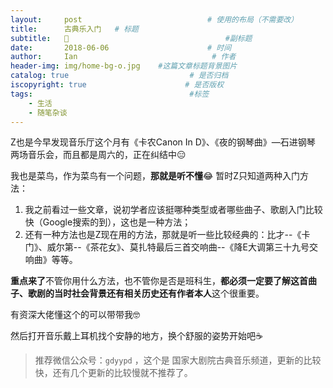 ```yaml
---
layout:     post             				# 使用的布局（不需要改）
title:      古典乐入门   # 标题 
subtitle:   🎻 					  				#副标题
date:       2018-06-06  					# 时间
author:     Ian                  			 # 作者
header-img: img/home-bg-o.jpg	 #这篇文章标题背景图片
catalog: true                        	# 是否归档
iscopyright: true                      # 是否版权
tags:                              		#标签
    - 生活
    - 随笔杂谈
---
```



Z也是今早发现音乐厅这个月有《卡农Canon In D》、《夜的钢琴曲》—石进钢琴 两场音乐会，而且都是周六的，正在纠结中😑

我也是菜鸟，作为菜鸟有一个问题，**那就是听不懂**😂 暂时Z只知道两种入门方法：

1. 我之前看过一些文章，说初学者应该挺哪种类型或者哪些曲子、歌剧入门比较快（Google搜索的到），这也是一种方法；
2. 还有一种方法也是Z现在用的方法，那就是听一些比较经典的：比才--《卡门》、威尔第--《茶花女》、莫扎特最后三首交响曲--《降E大调第三十九号交响曲》等等。

**重点来了**不管你用什么方法，也不管你是否是班科生，**都必须一定要了解这首曲子、歌剧的当时社会背景还有相关历史还有作者本人**这个很重要。

有资深大佬懂这个的可以带带我🤓

然后打开音乐戴上耳机找个安静的地方，换个舒服的姿势开始吧☕️

> 推荐微信公众号：`gdyypd` ，这个是 国家大剧院古典音乐频道，更新的比较快，还有几个更新的比较慢就不推荐了。





